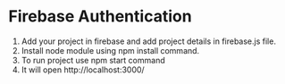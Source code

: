 # Firebase Authentication

1) Add your project in firebase and add project details in firebase.js file. 
2) Install node module using npm install command.
3) To run project use npm start command
4) It will open http://localhost:3000/